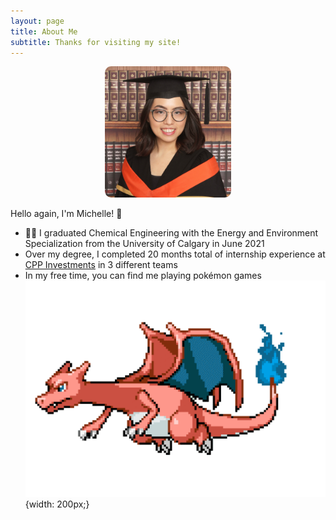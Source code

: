 ```yaml
---
layout: page
title: About Me
subtitle: Thanks for visiting my site!
---
```

<p align="center">
<img style="width:40%; border-radius: 5%;" src="/assets/img/michelle.jpg">
</p>

Hello again, I'm Michelle! 👋

- 👩‍🔬 I graduated Chemical Engineering with the Energy and Environment Specialization from the University of Calgary in June 2021
- Over my degree, I completed 20 months total of internship experience at [CPP Investments](https://www.cppinvestments.com/) in 3 different teams
- In my free time, you can find me playing pokémon games ![alt text](/assets/img/charizard.gif "Charizard"){width: 200px;}
